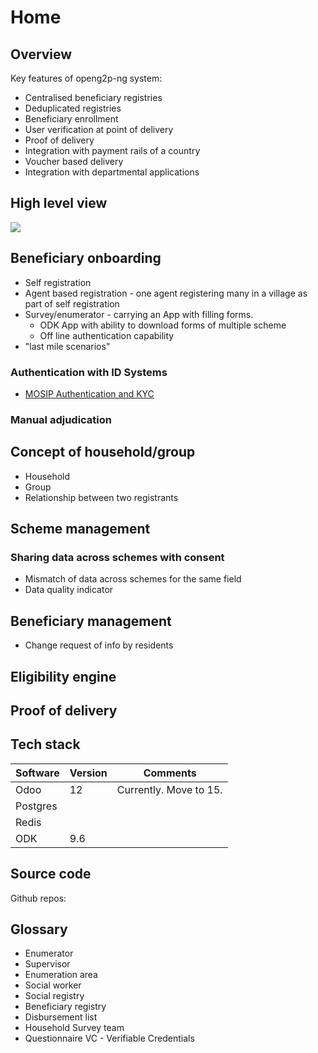 # Home

## Overview

Key features of openg2p-ng system:

* Centralised beneficiary registries
* Deduplicated registries
* Beneficiary enrollment
* User verification at point of delivery
* Proof of delivery
* Integration with payment rails of a country
* Voucher based delivery
* Integration with departmental applications

## High level view

![](\_images/high-level-view.png)

## Beneficiary onboarding



* Self registration
* Agent based registration - one agent registering many in a village as part of self registration
* Survey/enumerator - carrying an App with filling forms.
  * ODK App with ability to download forms of multiple scheme
  * Off line authentication capability
* "last mile scenarios"

### Authentication with ID Systems

* [MOSIP Authentication and KYC](mosip-authentication.md)

### Manual adjudication

## Concept of household/group

* Household
* Group
* Relationship between two registrants

## Scheme management

### Sharing data across schemes with consent

* Mismatch of data across schemes for the same field
* Data quality indicator

## Beneficiary management

* Change request of info by residents

## Eligibility engine

## Proof of delivery

## Tech stack

| Software | Version | Comments               |
| -------- | ------- | ---------------------- |
| Odoo     | 12      | Currently. Move to 15. |
| Postgres |         |                        |
| Redis    |         |                        |
| ODK      | 9.6     |                        |

## Source code

Github repos:



## Glossary

* Enumerator&#x20;
* Supervisor&#x20;
* Enumeration area&#x20;
* Social worker&#x20;
* Social registry&#x20;
* Beneficiary registry&#x20;
* Disbursement list&#x20;
* Household Survey team&#x20;
* Questionnaire VC - Verifiable Credentials

